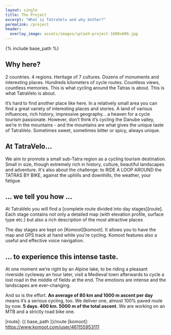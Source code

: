 ```yaml
---
layout: single
title: The Project
excerpt: "What is TatraVelo and why bother?"
permalink: /project
header:
  overlay_image: assets/images/splash-project-1600x600.jpg
---
```


{% include base_path %}

## Why here?

2 countries. 4 regions. Heritage of 7 cultures. Dozens of monuments and interesting places. Hundreds kilometers of cycle routes. Countless views, countless memories. This is what cycling around the Tatras is about. This is what TatraVelo is about.

It’s hard to find another place like here. In a relatively small area you can find a great variety of interesting places and stories. A land of various influences, rich history, impressive geography… a heaven for a cycle tourism passionate. However, don’t think it’s cycling the Danube valley, we’re in the mountains - and the mountains are what gives the unique taste of TatraVelo. Sometimes sweet, sometimes bitter or spicy, always unique.

## At TatraVelo...

We aim to promote a small sub-Tatra region as a cycling tourism destination. Small in size, though extremely rich in history, culture, beautiful landscapes and adventure. It's also about the challenge: to RIDE A LOOP AROUND the TATRAS BY BIKE, against the uphills and downhills, the weather, your fatigue.


## … we tell you how ...

At TatraVelo you will find a [complete route divided into day stages][route]. Each stage contains not only a detailed map (with elevation profile, surface type etc.) but also a rich description of the most attractive places

The day stages are kept on [Komoot][komoot]. It allows you to have the map and GPS track at hand
while you're cycling. Komoot features also a useful and effective voice navigation.

## … to experience this intense taste.

At one moment we’re right by an Alpine lake, to be riding a pleasant riverside cycleway an hour later, visit a Medieval town afterwards to cycle a lost road in the middle of fields at the end. The emotions are intense and the landscapes are ever-changing.

And so is the effort. **An average of 80 km and 1000 m ascent per day** means it’s a serious cycling, too. We deliver one, almost 100% paved route by now. **5 days. 400 km. 5000 m of the total ascent.**  We are working on an MTB and a strictly road bike one.

[route]: {{ base_path }}/route
[komoot]: https://www.komoot.com/user/461155953111
